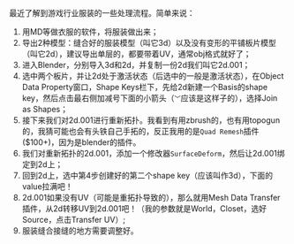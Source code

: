 最近了解到游戏行业服装的一些处理流程。简单来说：
1. 用MD等做衣服的软件，将服装做出来；
2. 导出2种模型：缝合好的服装模型（叫它3d）以及没有变形的平铺板片模型（叫它2d），建议导出单层的，都要带着UV，通常obj格式就好了；
3. 进入Blender，分别导入3d和2d，并复制一份2d我们叫它2d.001；
4. 选中两个板片，并让2d处于激活状态（后选中的一般是激活状态），在Object Data Property窗口，Shape Keys栏下，先给2d新建一个Basis的shape key，然后点击最右侧加减号下面的小箭头（`﹀`应该是这样子的），选择Join as Shapes；
5. 接下来我们对2d.001进行重新拓扑。我看到有用zbrush的，也有用topogun的，我猜可能也会有头铁自己手拓的，反正我用的是`Quad Remesh`插件($100+)，因为是blender的插件。
6. 我们对重新拓扑的2d.001，添加一个修改器`SurfaceDeform`，然后让2d.001绑定到2d上；
7. 回到2d上，选中第4步创建好的第二个shape key（应该叫作3d），下面的value拉满吧！
8. 2d.001如果没有UV（可能是重拓扑导致的），那么就用Mesh Data Transfer插件，从2d转移UV到2d.001吧！（我的参数就是World，Closet，选好Source，点击Transfer UV）;
9. 服装缝合接缝的地方需要调整好。